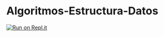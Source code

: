 # Algoritmos-Estructura-Datos
[![Run on Repl.it](https://repl.it/badge/github/johanjm/Ordenamiento)](https://repl.it/github/johanjm/Ordenamiento)